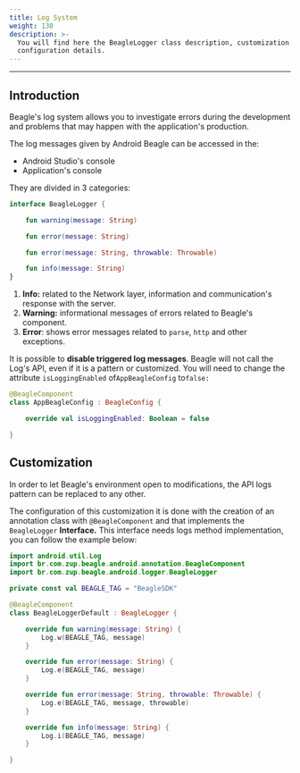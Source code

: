 ```yaml
---
title: Log System
weight: 130
description: >-
  You will find here the BeagleLogger class description, customization and
  configuration details.
---
```


---

## Introduction

Beagle's log system allows you to investigate errors during the development and problems that may happen with the application's production. 

The log messages given by Android Beagle can be accessed in the:

* Android Studio's console
* Application's console 

They are divided in 3 categories: 

```kotlin 
interface BeagleLogger {

    fun warning(message: String)

    fun error(message: String)

    fun error(message: String, throwable: Throwable)

    fun info(message: String)
}
```

1. **Info:** related to the Network layer, information and communication's response with the server. 
2. **Warning:** informational messages of errors related to Beagle's component. 
3. **Error**: shows error messages related to  `parse`, `http` and other exceptions.

It is possible to **disable triggered log messages**. Beagle will not call the Log's API, even if it is a pattern or customized. You will need to change the attribute `isLoggingEnabled` of`AppBeagleConfig` to`false:`


```kotlin
@BeagleComponent
class AppBeagleConfig : BeagleConfig {

    override val isLoggingEnabled: Boolean = false

}
```


## Customization

In order to let Beagle's environment open to modifications, the API logs pattern can be replaced to any other.

The configuration of this customization it is done with the creation of an annotation class with `@BeagleComponent` and that implements the `BeagleLogger` **Interface.** This interface needs logs method implementation, you can follow the example below: 

```kotlin
import android.util.Log
import br.com.zup.beagle.android.annotation.BeagleComponent
import br.com.zup.beagle.android.logger.BeagleLogger

private const val BEAGLE_TAG = "BeagleSDK"

@BeagleComponent
class BeagleLoggerDefault : BeagleLogger {

    override fun warning(message: String) {
        Log.w(BEAGLE_TAG, message)
    }

    override fun error(message: String) {
        Log.e(BEAGLE_TAG, message)
    }

    override fun error(message: String, throwable: Throwable) {
        Log.e(BEAGLE_TAG, message, throwable)
    }

    override fun info(message: String) {
        Log.i(BEAGLE_TAG, message)
    }

}
```
